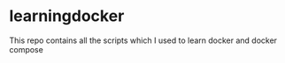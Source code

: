# learningdocker
This repo contains all the scripts which I used to learn docker and docker compose
